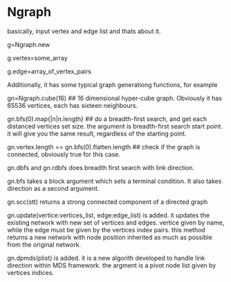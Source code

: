 # Ngraph

basically, input vertex and edge list and thats about it.

g=Ngraph.new

g.vertex=some_array

g.edge=array_of_vertex_pairs

Additionally, it has some typical graph generationg functions, for example

gn=Ngraph.cube(16) ## 16 dimensional hyper-cube graph. Obviously it has 65536 vertices, each has sixteen neighbours.

gn.bfs(0).map{|n|n.length} ## do a breadth-first search, and get each distanced vertices set size. the argument is breadth-first search start point. it will give you the same result, regardless of the starting point.

gn.vertex.length == gn.bfs(0).flatten.length ## check if the graph is connected, obviously true for this case.

gn.dbfs and gn.rdbfs does breadth first search with link direction.

gn.bfs takes a block argument which sets a terminal condition. It also takes direction as a second argument.

gn.scc(stt) returns a strong connected component of a directed graph

gn.update(vertice:vertices_list, edge:edge_list)
is added. it updates the existing network with new set of vertices and edges.
vertice given by name, while the edge must be given by the vertices index pairs.
this method returns a new network with node position inherited as much as possible from the original network.

gn.dpmds(plist)
is added. it is a new algorith developed to handle link direction within MDS framework.
the argment is a pivot node list given by vertices indices. 

